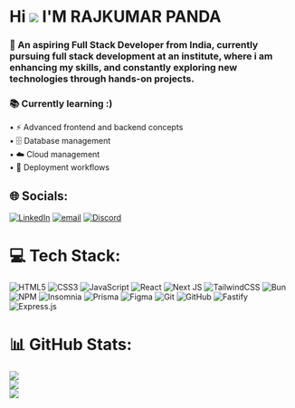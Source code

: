 
 # Hi  <img src="https://user-images.githubusercontent.com/18350557/176309783-0785949b-9127-417c-8b55-ab5a4333674e.gif"/> I'M  RAJKUMAR PANDA<br>
 
 ### 🌱 An aspiring Full Stack Developer from India, currently pursuing full stack development at an institute, where i am enhancing my skills, and constantly exploring new technologies through hands-on projects.<br>
 
 ### 📚 Currently learning :) <br>
 • ⚡ Advanced frontend and backend concepts  <br>
 • 🗄️ Database management  <br>
 • ☁️ Cloud management  <br>
 • 🚀 Deployment workflows


## 🌐 Socials:
 [![LinkedIn](https://img.shields.io/badge/LinkedIn-%230077B5.svg?logo=linkedin&logoColor=white)](https://linkedin.com/in/https://www.linkedin.com/in/rajkumarpanda/) [![email](https://img.shields.io/badge/Email-D14836?logo=gmail&logoColor=white)](mailto:rajkumarpanda.dev@gmail.com) [![Discord](https://img.shields.io/badge/Discord-%237289DA.svg?logo=discord&logoColor=white)](https://discord.gg/https://discord.com/users/1375564052079837257)

# 💻 Tech Stack:
![HTML5](https://img.shields.io/badge/html5-%23E34F26.svg?style=for-the-badge&logo=html5&logoColor=white) ![CSS3](https://img.shields.io/badge/css3-%231572B6.svg?style=for-the-badge&logo=css3&logoColor=white) ![JavaScript](https://img.shields.io/badge/javascript-%23323330.svg?style=for-the-badge&logo=javascript&logoColor=%23F7DF1E) ![React](https://img.shields.io/badge/react-%2320232a.svg?style=for-the-badge&logo=react&logoColor=%2361DAFB) ![Next JS](https://img.shields.io/badge/Next-black?style=for-the-badge&logo=next.js&logoColor=white) ![TailwindCSS](https://img.shields.io/badge/tailwindcss-%2338B2AC.svg?style=for-the-badge&logo=tailwind-css&logoColor=white) ![Bun](https://img.shields.io/badge/Bun-%23000000.svg?style=for-the-badge&logo=bun&logoColor=white) ![NPM](https://img.shields.io/badge/NPM-%23CB3837.svg?style=for-the-badge&logo=npm&logoColor=white) ![Insomnia](https://img.shields.io/badge/Insomnia-black?style=for-the-badge&logo=insomnia&logoColor=5849BE) ![Prisma](https://img.shields.io/badge/Prisma-3982CE?style=for-the-badge&logo=Prisma&logoColor=white) ![Figma](https://img.shields.io/badge/figma-%23F24E1E.svg?style=for-the-badge&logo=figma&logoColor=white) ![Git](https://img.shields.io/badge/git-%23F05033.svg?style=for-the-badge&logo=git&logoColor=white) ![GitHub](https://img.shields.io/badge/github-%23121011.svg?style=for-the-badge&logo=github&logoColor=white) ![Fastify](https://img.shields.io/badge/fastify-%23000000.svg?style=for-the-badge&logo=fastify&logoColor=white) ![Express.js](https://img.shields.io/badge/express.js-%23404d59.svg?style=for-the-badge&logo=express&logoColor=%2361DAFB)
# 📊 GitHub Stats:
![](https://github-readme-stats.vercel.app/api?username=RajkumarPanda&theme=dark&hide_border=false&include_all_commits=false&count_private=false)<br/>
![](https://nirzak-streak-stats.vercel.app/?user=RajkumarPanda&theme=dark&hide_border=false)<br/>
![](https://github-readme-stats.vercel.app/api/top-langs/?username=RajkumarPanda&theme=dark&hide_border=false&include_all_commits=false&count_private=false&layout=compact)

<!-- Proudly created with GPRM ( https://gprm.itsvg.in ) -->
